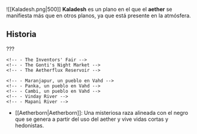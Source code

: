 ![[Kaladesh.png|500]]
**Kaladesh** es un plano en el que el **aether** se manifiesta más que en otros planos, ya que está presente en la atmósfera.

<!-- ## Descripción -->

<!-- La atmósfera de Kaladesh está saturada de éter debido a su mayor proximidad a los límites de las **Blind Eternities**. La influencia y el paso cíclico del **aether** a través del mundo de abajo es la fuerza impulsora del plano. La **aethersphere** puede observarse como remolinos que giran en el cielo. De vez en cuando, este **aether** desciende a la tierra a través de la lluvia o fenómenos meteorológicos similares. Todo el ecosistema se ve influenciado por él y crece con él en patrones de remolinos y remolinos similares. El éter refinado es la principal fuente de energía para la mayor parte de Kaladesh. En [[Ghirapur]], el éter en bruto se obtiene del cielo a través de grandes espirales de éter colocadas en las cimas de las montañas o tópteros, se refina y luego se bombea a través de grandes tuberías por toda la ciudad. -->

<!-- Kaladesh es un plano étnicamente diverso donde los magos naturales son raros. El trabajo que se haría con magia en otros planos se logra a través de dispositivos. Los autómatas, tópteros y otras criaturas artefacto del plano se alimentan del éter. Estos artefactos se construyen tanto por su belleza como por su función. Los inventores son los miembros más valorados de la sociedad. -->

<!-- Los magos naturales son una rareza en Kaladesh y son vistos con sospecha y temor. La magia del fuego está estrictamente prohibida y la piromancia se castiga con la pena de muerte, ya que la magia piromántica interactúa peligrosamente con el éter del aire. La religión no juega prácticamente ningún papel en la vida de la gente del plano y la magia derivada del poder de los dioses es desconocida. -->

<!-- Kaladesh está gobernada por el Consulado. Sus fuerzas y obras son casi omnipresentes. -->

## Historia

???

<!-- ## Lugares Conocidos -->

<!-- - [[Ghirapur]], la ciudad de las maravillas, capital de Kaladesh, sede del Consulado -->
	<!-- - The Inventors' Fair -->
	<!-- - The Gonti's Night Market -->
	<!-- - The Aetherflux Reservoir -->
<!-- - Devra Cliffs, un lugar en las montañas del norte Lathnu, una ciudad minera en los acantilados -->
<!-- - Peema, un bosque cuya fauna está impregnada de aether -->
<!-- - Vahd, una región extensa que antaño se dedicaba exclusivamente a la agricultura, pero que ahora se ha convertido en el centro de la industria aeronáutica -->
	<!-- - Maranjapur, un pueblo en Vahd -->
	<!-- - Panka, un pueblo en Vahd -->
	<!-- - Cambi, un pueblo en Vahd -->
	<!-- - Vinday River -->
	<!-- - Mapani River -->
<!-- - Bunarat, un pueblo quemado por el capitán Baral -->

<!-- ## Habitantes -->

<!-- - [[Elf|Elves]]: Los Kaladeshi Elves están más en sintonía con la forma en que el éter influye en el mundo natural -->
<!-- - [[Human|Humans]]: Una de las pocas especies cuya fisiología no se ve afectada por el éter -->
<!-- - [[Vedalken|Vedalken]]: Los vedalken de Kaladesh son seres altos de seis dedos que creen que nada es perfecto. -->
<!-- - [[Dwarf|Dwarves]]: Los enanos de Kaladesh están principalmente alineados con el maná blanco, por su fuerte enfoque en la calidad de su trabajo. -->
<!-- - [[Gremlin|Gremlins]]:  -->
- [[Aetherborn|Aetherborn]]: Una misteriosa raza alineada con el negro que se genera a partir del uso del aether y vive vidas cortas y hedonistas.
<!-- - [[Giant|Giants]]: Humanoides enormes que siguen corrientes de éter en migraciones prolongadas. -->
<!-- - [[Whale|Whales]]: Cetáceos voladores que viven en la eterosfera. -->
<!-- - [[Cat Dragon|Cat Dragons]]: Dragones felinos que se alimentan de las ballenas del cielo. -->
<!-- - [[Angel|Angels]]: Invenciones vivientes creadas a través del maná blanco. -->
<!-- - [[Demon|Demons]]: Invenciones vivientes creadas a través del Dark Schematic, un plano ideado por artífices desconocidos del pasado antiguo. -->
